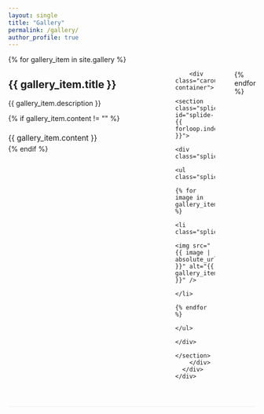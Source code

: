 ```yaml
---
layout: single
title: "Gallery"
permalink: /gallery/
author_profile: true
---
```


<!-- Splide CSS -->
<link rel="stylesheet" href="https://cdn.jsdelivr.net/npm/@splidejs/splide@4.1.4/dist/css/splide.min.css">

<div class="photo-gallery">
  {% for gallery_item in site.gallery %}
    <div class="gallery-section {% cycle 'left', 'right' %}">
      <div class="gallery-content">
        <div class="gallery-info">
          <h2>{{ gallery_item.title }}</h2>
          <p>{{ gallery_item.description }}</p>
          {% if gallery_item.content != "" %}
            <div class="gallery-text">
              {{ gallery_item.content }}
            </div>
          {% endif %}
        </div>
        
        <div class="carousel-container">
          <section class="splide" id="splide-{{ forloop.index }}">
            <div class="splide__track">
              <ul class="splide__list">
                {% for image in gallery_item.images %}
                  <li class="splide__slide">
                    <img src="{{ image | absolute_url }}" alt="{{ gallery_item.title }}" />
                  </li>
                {% endfor %}
              </ul>
            </div>
          </section>
        </div>
      </div>
    </div>
  {% endfor %}
</div>

<style>
.carousel-container {
  flex: 1;
  max-width: 500px;
}

.splide__slide {
  display: flex;
  justify-content: center;
  align-items: center;
}

.splide__slide img {
  width: 100%;
  height: 300px;  /* Fixed height back to ensure visibility */
  object-fit: cover;  /* Changed back to cover for now */
  border-radius: 10px;
  display: block;
}

.gallery-section {
  margin-bottom: 60px;
  border-bottom: 1px solid #eee;
  padding-bottom: 40px;
}

.gallery-content {
  display: flex;
  align-items: flex-start;
  gap: 40px;
}

.gallery-info {
  flex: 1;
  min-width: 300px;
}

.gallery-section.left .gallery-content {
  flex-direction: row;
}

.gallery-section.right .gallery-content {
  flex-direction: row-reverse;
}

.gallery-text {
  margin-top: 20px;
  font-size: 1.1em;
  line-height: 1.6;
}

/* Custom Splide styling */
.splide {
  border-radius: 10px;
  box-shadow: 0 4px 8px rgba(0,0,0,0.1);
}

.splide__pagination {
  bottom: -40px;
}

.splide__pagination__page {
  background-color: #bbb;
  width: 12px;
  height: 12px;
  margin: 0 5px;
  transition: background-color 0.3s ease;
}

.splide__pagination__page:hover {
  background-color: #717171;
}

.splide__pagination__page.is-active {
  background-color: #333;
}

/* Arrow styling */
.splide__arrow {
  background-color: rgba(0, 0, 0, 0.5);
  color: white;
  border: none;
  border-radius: 50%;
  width: 40px;
  height: 40px;
  cursor: pointer;
  transition: background-color 0.3s ease;
}

.splide__arrow:hover {
  background-color: rgba(0, 0, 0, 0.8);
}

.splide__arrow--prev {
  left: 10px;
}

.splide__arrow--next {
  right: 10px;
}

.splide__arrow svg {
  width: 20px;
  height: 20px;
}

/* Responsive design */
@media (max-width: 768px) {
  .gallery-content {
    flex-direction: column !important;
  }
  
  .gallery-info {
    min-width: auto;
  }
  
  .carousel-container {
    max-width: 100%;
  }
  
  .splide__arrow {
    width: 35px;
    height: 35px;
  }
}
</style>

<!-- Splide JS -->
<script src="https://cdn.jsdelivr.net/npm/@splidejs/splide@4.1.4/dist/js/splide.min.js"></script>

<script>
document.addEventListener('DOMContentLoaded', function () {
  {% for gallery_item in site.gallery %}
    new Splide('#splide-{{ forloop.index }}', {
      type: 'loop',
      autoplay: true,  // Changed to true to start autoplay
      interval: 4000,   // 4 seconds between slides
      arrows: true,
      pagination: true,
      perPage: 1,
      gap: 0,
      pauseOnHover: true,
      pauseOnFocus: true,
      breakpoints: {
        768: {
          arrows: true,
        }
      }
    }).mount();
  {% endfor %}
});
</script>